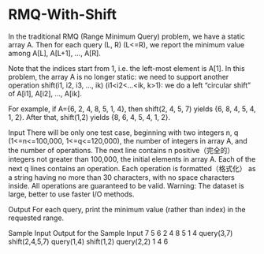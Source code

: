 # RMQ-With-Shift
In the traditional RMQ (Range Minimum Query) problem,
we have a static array A. Then for each query (L, R) (L<=R),
we report the minimum value among A[L], A[L+1], …, A[R]. 

Note that the indices start from 1, i.e. the left-most element is A[1].
In this problem, the array A is no longer static: we need to support another operation shift(i1, i2, i3, …, ik) 
(i1<i2<...<ik, k>1): 
we do a left “circular shift” of A[i1], A[i2], …, A[ik].

For example, if A={6, 2, 4, 8, 5, 1, 4}, then shift(2, 4, 5, 7) yields {6, 8, 4, 5, 4, 1, 2}. 
After that, shift(1,2) yields {8, 6, 4, 5, 4, 1, 2}.

Input
There will be only one test case, beginning with two integers n, q (1<=n<=100,000, 1<=q<=120,000),
the number of integers in array A, and the number of operations.
The next line contains n positive（完全的） integers not greater than 100,000, the initial elements in array A. 
Each of the next q lines contains an operation. 
Each operation is formatted（格式化） as a string having no more than 30 characters, with no space characters inside. 
All operations are guaranteed to be valid. Warning: The dataset is large, better to use faster I/O methods.

Output
For each query, print the minimum value (rather than index) in the requested range.

Sample Input
Output for the Sample Input
7 5
6 2 4 8 5 1 4
query(3,7)
shift(2,4,5,7)
query(1,4)
shift(1,2)
query(2,2)
1
4
6
